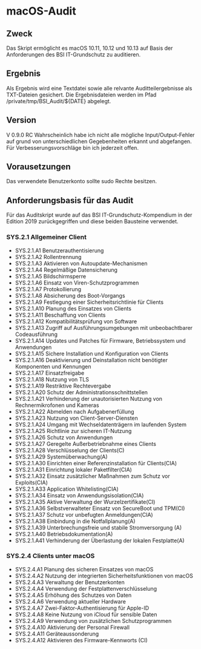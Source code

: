 # macOS-Audit
## Zweck
Das Skript ermöglicht es macOS 10.11, 10.12 und 10.13 auf Basis der Anforderungen des BSI IT-Grundschutz zu auditieren.

## Ergebnis
Als Ergebnis wird eine Textdatei sowie alle relvante Auditteilergebnisse als TXT-Dateien gesichert. Die Ergebnisdateien werden im Pfad /private/tmp/BSI_Audit/${DATE} abgelegt.

## Version
V 0.9.0 RC
Wahrscheinlich habe ich nicht alle mögliche Input/Output-Fehler auf grund von unterschiedlichen Gegebenheiten erkannt und abgefangen. Für Verbesserungsvorschläge bin ich jederzeit offen. 

## Vorausetzungen
Das verwendete Benutzerkonto sollte sudo Rechte besitzen. 

## Anforderungsbasis für das Audit
Für das Auditskript wurde auf das BSI IT-Grundschutz-Kompendium in der Edition 2019 zurückgegriffen und diese beiden Bausteine verwendet.

### SYS.2.1 Allgemeiner Client
* SYS.2.1.A1 Benutzerauthentisierung
* SYS.2.1.A2 Rollentrennung
* SYS.2.1.A3 Aktivieren von Autoupdate-Mechanismen
* SYS.2.1.A4 Regelmäßige Datensicherung
* SYS.2.1.A5 Bildschirmsperre
* SYS.2.1.A6 Einsatz von Viren-Schutzprogrammen
* SYS.2.1.A7 Protokollierung
* SYS.2.1.A8 Absicherung des Boot-Vorgangs
* SYS.2.1.A9 Festlegung einer Sicherheitsrichtlinie für Clients
* SYS.2.1.A10 Planung des Einsatzes von Clients
* SYS.2.1.A11 Beschaffung von Clients
* SYS.2.1.A12 Kompatibilitätsprüfung von Software
* SYS.2.1.A13 Zugriff auf Ausführungsumgebungen mit unbeobachtbarer Codeausführung
* SYS.2.1.A14 Updates und Patches für Firmware, Betriebssystem und Anwendungen
* SYS.2.1.A15 Sichere Installation und Konfiguration von Clients
* SYS.2.1.A16 Deaktivierung und Deinstallation nicht benötigter Komponenten und Kennungen
* SYS.2.1.A17 Einsatzfreigabe
* SYS.2.1.A18 Nutzung von TLS
* SYS.2.1.A19 Restriktive Rechtevergabe
* SYS.2.1.A20 Schutz der Administrationsschnittstellen
* SYS.2.1.A21 Verhinderung der unautorisierten Nutzung von Rechnermikrofonen und Kameras
* SYS.2.1.A22 Abmelden nach Aufgabenerfüllung
* SYS.2.1.A23 Nutzung von Client-Server-Diensten
* SYS.2.1.A24 Umgang mit Wechseldatenträgern im laufenden System
* SYS.2.1.A25 Richtlinie zur sicheren IT-Nutzung
* SYS.2.1.A26 Schutz von Anwendungen
* SYS.2.1.A27 Geregelte Außerbetriebnahme eines Clients
* SYS.2.1.A28 Verschlüsselung der Clients(C)
* SYS.2.1.A29 Systemüberwachung(A)
* SYS.2.1.A30 Einrichten einer Referenzinstallation für Clients(CIA)
* SYS.2.1.A31 Einrichtung lokaler Paketfilter(CIA)
* SYS.2.1.A32 Einsatz zusätzlicher Maßnahmen zum Schutz vor Exploits(CIA)
* SYS.2.1.A33 Application Whitelisting(CIA)
* SYS.2.1.A34 Einsatz von Anwendungsisolation(CIA)
* SYS.2.1.A35 Aktive Verwaltung der Wurzelzertifikate(CI)
* SYS.2.1.A36 Selbstverwalteter Einsatz von SecureBoot und TPM(CI)
* SYS.2.1.A37 Schutz vor unbefugten Anmeldungen(CIA)
* SYS.2.1.A38 Einbindung in die Notfallplanung(A)
* SYS.2.1.A39 Unterbrechungsfreie und stabile Stromversorgung (A)
* SYS.2.1.A40 Betriebsdokumentation(A)
* SYS.2.1.A41 Verhinderung der Überlastung der lokalen Festplatte(A)

### SYS.2.4 Clients unter macOS
* SYS.2.4.A1 Planung des sicheren Einsatzes von macOS
* SYS.2.4.A2 Nutzung der integrierten Sicherheitsfunktionen von macOS
* SYS.2.4.A3 Verwaltung der Benutzerkonten
* SYS.2.4.A4 Verwendung der Festplattenverschlüsselung
* SYS.2.4.A5 Erhöhung des Schutzes von Daten
* SYS.2.4.A6 Verwendung aktueller Hardware
* SYS.2.4.A7 Zwei-Faktor-Authentisierung für Apple-ID
* SYS.2.4.A8 Keine Nutzung von iCloud für sensible Daten 
* SYS.2.4.A9 Verwendung von zusätzlichen Schutzprogrammen
* SYS.2.4.A10 Aktivierung der Personal Firewall
* SYS.2.4.A11 Geräteaussonderung
* SYS.2.4.A12 Aktivieren des Firmware-Kennworts (CI)
